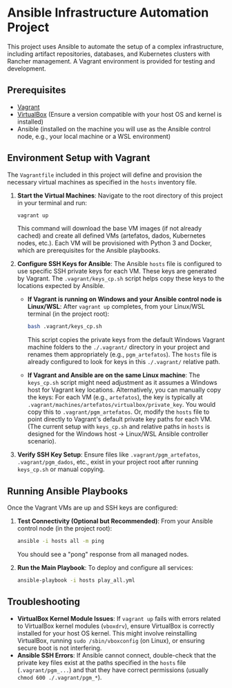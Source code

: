 # Ansible Infrastructure Automation Project

This project uses Ansible to automate the setup of a complex infrastructure, including artifact repositories, databases, and Kubernetes clusters with Rancher management. A Vagrant environment is provided for testing and development.

## Prerequisites

*   [Vagrant](https://www.vagrantup.com/downloads)
*   [VirtualBox](https://www.virtualbox.org/wiki/Downloads) (Ensure a version compatible with your host OS and kernel is installed)
*   Ansible (installed on the machine you will use as the Ansible control node, e.g., your local machine or a WSL environment)

## Environment Setup with Vagrant

The `Vagrantfile` included in this project will define and provision the necessary virtual machines as specified in the `hosts` inventory file.

1.  **Start the Virtual Machines**:
    Navigate to the root directory of this project in your terminal and run:
    ```bash
    vagrant up
    ```
    This command will download the base VM images (if not already cached) and create all defined VMs (artefatos, dados, Kubernetes nodes, etc.). Each VM will be provisioned with Python 3 and Docker, which are prerequisites for the Ansible playbooks.

2.  **Configure SSH Keys for Ansible**:
    The Ansible `hosts` file is configured to use specific SSH private keys for each VM. These keys are generated by Vagrant. The `.vagrant/keys_cp.sh` script helps copy these keys to the locations expected by Ansible.

    *   **If Vagrant is running on Windows and your Ansible control node is Linux/WSL**:
        After `vagrant up` completes, from your Linux/WSL terminal (in the project root):
        ```bash
        bash .vagrant/keys_cp.sh
        ```
        This script copies the private keys from the default Windows Vagrant machine folders to the `./.vagrant/` directory in your project and renames them appropriately (e.g., `pgm_artefatos`). The `hosts` file is already configured to look for keys in this `./.vagrant/` relative path.

    *   **If Vagrant and Ansible are on the same Linux machine**:
        The `keys_cp.sh` script might need adjustment as it assumes a Windows host for Vagrant key locations. Alternatively, you can manually copy the keys:
        For each VM (e.g., `artefatos`), the key is typically at `.vagrant/machines/artefatos/virtualbox/private_key`. You would copy this to `.vagrant/pgm_artefatos`.
        Or, modify the `hosts` file to point directly to Vagrant's default private key paths for each VM. (The current setup with `keys_cp.sh` and relative paths in `hosts` is designed for the Windows host -> Linux/WSL Ansible controller scenario).

3.  **Verify SSH Key Setup**:
    Ensure files like `.vagrant/pgm_artefatos`, `.vagrant/pgm_dados`, etc., exist in your project root after running `keys_cp.sh` or manual copying.

## Running Ansible Playbooks

Once the Vagrant VMs are up and SSH keys are configured:

1.  **Test Connectivity (Optional but Recommended)**:
    From your Ansible control node (in the project root):
    ```bash
    ansible -i hosts all -m ping
    ```
    You should see a "pong" response from all managed nodes.

2.  **Run the Main Playbook**:
    To deploy and configure all services:
    ```bash
    ansible-playbook -i hosts play_all.yml
    ```

## Troubleshooting

*   **VirtualBox Kernel Module Issues**: If `vagrant up` fails with errors related to VirtualBox kernel modules (`vboxdrv`), ensure VirtualBox is correctly installed for your host OS kernel. This might involve reinstalling VirtualBox, running `sudo /sbin/vboxconfig` (on Linux), or ensuring secure boot is not interfering.
*   **Ansible SSH Errors**: If Ansible cannot connect, double-check that the private key files exist at the paths specified in the `hosts` file (`.vagrant/pgm_...`) and that they have correct permissions (usually `chmod 600 ./.vagrant/pgm_*`).
